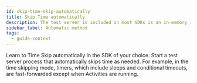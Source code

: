 ```yaml
---
id: skip-time-skip-automatically
title: Skip Time automatically
description: The test server is included in most SDKs is an in-memory implementation of Temporal Server that supports skipping time.
sidebar_label: Automatic method
tags:
  - guide-context
---
```


Learn to Time Skip automatically in the SDK of your choice. Start a test server process that automatically skips time as needed. For example, in the time skipping mode, timers, which include sleeps and conditional timeouts, are fast-forwarded except when Activities are running.
